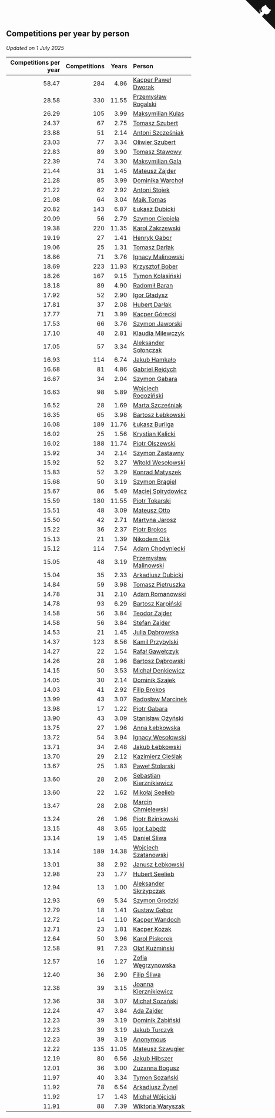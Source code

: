 ## Competitions per year by person

*Updated on  1 July 2025*

| Competitions per year | Competitions | Years | Person |
| ---: | ---: | ---: | :--- |
| 58.47 | 284 | 4.86 | [Kacper Paweł Dworak](https://www.worldcubeassociation.org/persons/2020DWOR01) |
| 28.58 | 330 | 11.55 | [Przemysław Rogalski](https://www.worldcubeassociation.org/persons/2013ROGA02) |
| 26.29 | 105 | 3.99 | [Maksymilian Kulas](https://www.worldcubeassociation.org/persons/2021KULA02) |
| 24.37 | 67 | 2.75 | [Tomasz Szubert](https://www.worldcubeassociation.org/persons/2022SZUB02) |
| 23.88 | 51 | 2.14 | [Antoni Szcześniak](https://www.worldcubeassociation.org/persons/2023SZCZ04) |
| 23.03 | 77 | 3.34 | [Oliwier Szubert](https://www.worldcubeassociation.org/persons/2022SZUB01) |
| 22.83 | 89 | 3.90 | [Tomasz Stawowy](https://www.worldcubeassociation.org/persons/2021STAW01) |
| 22.39 | 74 | 3.30 | [Maksymilian Gala](https://www.worldcubeassociation.org/persons/2022GALA01) |
| 21.44 | 31 | 1.45 | [Mateusz Zajder](https://www.worldcubeassociation.org/persons/2024ZAJD01) |
| 21.28 | 85 | 3.99 | [Dominika Warchoł](https://www.worldcubeassociation.org/persons/2021WARC01) |
| 21.22 | 62 | 2.92 | [Antoni Stojek](https://www.worldcubeassociation.org/persons/2022STOJ03) |
| 21.08 | 64 | 3.04 | [Majk Tomas](https://www.worldcubeassociation.org/persons/2022TOMA05) |
| 20.82 | 143 | 6.87 | [Łukasz Dubicki](https://www.worldcubeassociation.org/persons/2018DUBI01) |
| 20.09 | 56 | 2.79 | [Szymon Ciepiela](https://www.worldcubeassociation.org/persons/2022CIEP01) |
| 19.38 | 220 | 11.35 | [Karol Zakrzewski](https://www.worldcubeassociation.org/persons/2014ZAKR01) |
| 19.19 | 27 | 1.41 | [Henryk Gabor](https://www.worldcubeassociation.org/persons/2024GABO02) |
| 19.06 | 25 | 1.31 | [Tomasz Darłak](https://www.worldcubeassociation.org/persons/2024DARL01) |
| 18.86 | 71 | 3.76 | [Ignacy Malinowski](https://www.worldcubeassociation.org/persons/2021MALI02) |
| 18.69 | 223 | 11.93 | [Krzysztof Bober](https://www.worldcubeassociation.org/persons/2013BOBE01) |
| 18.26 | 167 | 9.15 | [Tymon Kolasiński](https://www.worldcubeassociation.org/persons/2016KOLA02) |
| 18.18 | 89 | 4.90 | [Radomił Baran](https://www.worldcubeassociation.org/persons/2020BARA02) |
| 17.92 | 52 | 2.90 | [Igor Gładysz](https://www.worldcubeassociation.org/persons/2022GLAD01) |
| 17.81 | 37 | 2.08 | [Hubert Darłak](https://www.worldcubeassociation.org/persons/2023DARL03) |
| 17.77 | 71 | 3.99 | [Kacper Górecki](https://www.worldcubeassociation.org/persons/2021GORE01) |
| 17.53 | 66 | 3.76 | [Szymon Jaworski](https://www.worldcubeassociation.org/persons/2021JAWO01) |
| 17.10 | 48 | 2.81 | [Klaudia Milewczyk](https://www.worldcubeassociation.org/persons/2022MILE05) |
| 17.05 | 57 | 3.34 | [Aleksander Sołonczak](https://www.worldcubeassociation.org/persons/2022SOLO01) |
| 16.93 | 114 | 6.74 | [Jakub Hamkało](https://www.worldcubeassociation.org/persons/2018HAMK01) |
| 16.68 | 81 | 4.86 | [Gabriel Rejdych](https://www.worldcubeassociation.org/persons/2020REJD01) |
| 16.67 | 34 | 2.04 | [Szymon Gabara](https://www.worldcubeassociation.org/persons/2023GABA01) |
| 16.63 | 98 | 5.89 | [Wojciech Rogoziński](https://www.worldcubeassociation.org/persons/2019ROGO04) |
| 16.52 | 28 | 1.69 | [Marta Szcześniak](https://www.worldcubeassociation.org/persons/2023SZCZ07) |
| 16.35 | 65 | 3.98 | [Bartosz Łebkowski](https://www.worldcubeassociation.org/persons/2021LEBK01) |
| 16.08 | 189 | 11.76 | [Łukasz Burliga](https://www.worldcubeassociation.org/persons/2013BURL01) |
| 16.02 | 25 | 1.56 | [Krystian Kalicki](https://www.worldcubeassociation.org/persons/2023KALI10) |
| 16.02 | 188 | 11.74 | [Piotr Olszewski](https://www.worldcubeassociation.org/persons/2013OLSZ02) |
| 15.92 | 34 | 2.14 | [Szymon Zastawny](https://www.worldcubeassociation.org/persons/2023ZAST01) |
| 15.92 | 52 | 3.27 | [Witold Wesołowski](https://www.worldcubeassociation.org/persons/2022WESO01) |
| 15.83 | 52 | 3.29 | [Konrad Matyszek](https://www.worldcubeassociation.org/persons/2022MATY02) |
| 15.68 | 50 | 3.19 | [Szymon Brągiel](https://www.worldcubeassociation.org/persons/2022BRAG03) |
| 15.67 | 86 | 5.49 | [Maciej Spirydowicz](https://www.worldcubeassociation.org/persons/2020SPIR01) |
| 15.59 | 180 | 11.55 | [Piotr Tokarski](https://www.worldcubeassociation.org/persons/2013TOKA01) |
| 15.51 | 48 | 3.09 | [Mateusz Otto](https://www.worldcubeassociation.org/persons/2022OTTO01) |
| 15.50 | 42 | 2.71 | [Martyna Jarosz](https://www.worldcubeassociation.org/persons/2022JARO01) |
| 15.22 | 36 | 2.37 | [Piotr Brokos](https://www.worldcubeassociation.org/persons/2023BROK01) |
| 15.13 | 21 | 1.39 | [Nikodem Olik](https://www.worldcubeassociation.org/persons/2024OLIK01) |
| 15.12 | 114 | 7.54 | [Adam Chodyniecki](https://www.worldcubeassociation.org/persons/2017CHOD02) |
| 15.05 | 48 | 3.19 | [Przemysław Malinowski](https://www.worldcubeassociation.org/persons/2022MALI01) |
| 15.04 | 35 | 2.33 | [Arkadiusz Dubicki](https://www.worldcubeassociation.org/persons/2023DUBI01) |
| 14.84 | 59 | 3.98 | [Tomasz Pietruszka](https://www.worldcubeassociation.org/persons/2021PIET01) |
| 14.78 | 31 | 2.10 | [Adam Romanowski](https://www.worldcubeassociation.org/persons/2023ROMA10) |
| 14.78 | 93 | 6.29 | [Bartosz Karpiński](https://www.worldcubeassociation.org/persons/2019KARP03) |
| 14.58 | 56 | 3.84 | [Teodor Zajder](https://www.worldcubeassociation.org/persons/2021ZAJD03) |
| 14.58 | 56 | 3.84 | [Stefan Zajder](https://www.worldcubeassociation.org/persons/2021ZAJD02) |
| 14.53 | 21 | 1.45 | [Julia Dąbrowska](https://www.worldcubeassociation.org/persons/2024DABR01) |
| 14.37 | 123 | 8.56 | [Kamil Przybylski](https://www.worldcubeassociation.org/persons/2016PRZY01) |
| 14.27 | 22 | 1.54 | [Rafał Gawełczyk](https://www.worldcubeassociation.org/persons/2023GAWE01) |
| 14.26 | 28 | 1.96 | [Bartosz Dąbrowski](https://www.worldcubeassociation.org/persons/2023DABR07) |
| 14.15 | 50 | 3.53 | [Michał Denkiewicz](https://www.worldcubeassociation.org/persons/2021DENK01) |
| 14.05 | 30 | 2.14 | [Dominik Szajek](https://www.worldcubeassociation.org/persons/2023SZAJ01) |
| 14.03 | 41 | 2.92 | [Filip Brokos](https://www.worldcubeassociation.org/persons/2022BROK03) |
| 13.99 | 43 | 3.07 | [Radosław Marcinek](https://www.worldcubeassociation.org/persons/2022MARC05) |
| 13.98 | 17 | 1.22 | [Piotr Gabara](https://www.worldcubeassociation.org/persons/2024GABA02) |
| 13.90 | 43 | 3.09 | [Stanisław Ożyński](https://www.worldcubeassociation.org/persons/2022OZYN01) |
| 13.75 | 27 | 1.96 | [Anna Łebkowska](https://www.worldcubeassociation.org/persons/2023LEBK04) |
| 13.72 | 54 | 3.94 | [Ignacy Wesołowski](https://www.worldcubeassociation.org/persons/2021WESO01) |
| 13.71 | 34 | 2.48 | [Jakub Łebkowski](https://www.worldcubeassociation.org/persons/2023LEBK01) |
| 13.70 | 29 | 2.12 | [Kazimierz Cieślak](https://www.worldcubeassociation.org/persons/2023CIES01) |
| 13.67 | 25 | 1.83 | [Paweł Stolarski](https://www.worldcubeassociation.org/persons/2023STOL04) |
| 13.60 | 28 | 2.06 | [Sebastian Kierznikiewicz](https://www.worldcubeassociation.org/persons/2023KIER02) |
| 13.60 | 22 | 1.62 | [Mikołaj Seelieb](https://www.worldcubeassociation.org/persons/2023SEEL04) |
| 13.47 | 28 | 2.08 | [Marcin Chmielewski](https://www.worldcubeassociation.org/persons/2023CHMI01) |
| 13.24 | 26 | 1.96 | [Piotr Bzinkowski](https://www.worldcubeassociation.org/persons/2023BZIN01) |
| 13.15 | 48 | 3.65 | [Igor Łabędź](https://www.worldcubeassociation.org/persons/2021LABE01) |
| 13.14 | 19 | 1.45 | [Daniel Śliwa](https://www.worldcubeassociation.org/persons/2024SLIW01) |
| 13.14 | 189 | 14.38 | [Wojciech Szatanowski](https://www.worldcubeassociation.org/persons/2011SZAT01) |
| 13.01 | 38 | 2.92 | [Janusz Łebkowski](https://www.worldcubeassociation.org/persons/2022LEBK01) |
| 12.98 | 23 | 1.77 | [Hubert Seelieb](https://www.worldcubeassociation.org/persons/2023SEEL02) |
| 12.94 | 13 | 1.00 | [Aleksander Skrzypczak](https://www.worldcubeassociation.org/persons/2024SKRZ01) |
| 12.93 | 69 | 5.34 | [Szymon Grodzki](https://www.worldcubeassociation.org/persons/2020GROD01) |
| 12.79 | 18 | 1.41 | [Gustaw Gabor](https://www.worldcubeassociation.org/persons/2024GABO01) |
| 12.72 | 14 | 1.10 | [Kacper Wandoch](https://www.worldcubeassociation.org/persons/2024WAND01) |
| 12.71 | 23 | 1.81 | [Kacper Kozak](https://www.worldcubeassociation.org/persons/2023KOZA05) |
| 12.64 | 50 | 3.96 | [Karol Piskorek](https://www.worldcubeassociation.org/persons/2021PISK01) |
| 12.58 | 91 | 7.23 | [Olaf Kuźmiński](https://www.worldcubeassociation.org/persons/2018KUZM02) |
| 12.57 | 16 | 1.27 | [Zofia Węgrzynowska](https://www.worldcubeassociation.org/persons/2024WEGR01) |
| 12.40 | 36 | 2.90 | [Filip Śliwa](https://www.worldcubeassociation.org/persons/2022SLIW01) |
| 12.38 | 39 | 3.15 | [Joanna Kierznikiewicz](https://www.worldcubeassociation.org/persons/2022KIER01) |
| 12.36 | 38 | 3.07 | [Michał Sozański](https://www.worldcubeassociation.org/persons/2022SOZA02) |
| 12.24 | 47 | 3.84 | [Ada Zajder](https://www.worldcubeassociation.org/persons/2021ZAJD01) |
| 12.23 | 39 | 3.19 | [Dominik Żabiński](https://www.worldcubeassociation.org/persons/2022ZABI01) |
| 12.23 | 39 | 3.19 | [Jakub Turczyk](https://www.worldcubeassociation.org/persons/2022TURC02) |
| 12.23 | 39 | 3.19 | [Anonymous](https://www.worldcubeassociation.org/persons/2022ANON03) |
| 12.22 | 135 | 11.05 | [Mateusz Szwugier](https://www.worldcubeassociation.org/persons/2014SZWU01) |
| 12.19 | 80 | 6.56 | [Jakub Hibszer](https://www.worldcubeassociation.org/persons/2018HIBS01) |
| 12.01 | 36 | 3.00 | [Zuzanna Bogusz](https://www.worldcubeassociation.org/persons/2022BOGU01) |
| 11.97 | 40 | 3.34 | [Tymon Sozański](https://www.worldcubeassociation.org/persons/2022SOZA01) |
| 11.92 | 78 | 6.54 | [Arkadiusz Żynel](https://www.worldcubeassociation.org/persons/2018ZYNE01) |
| 11.92 | 17 | 1.43 | [Michał Wójcicki](https://www.worldcubeassociation.org/persons/2024WOJC01) |
| 11.91 | 88 | 7.39 | [Wiktoria Waryszak](https://www.worldcubeassociation.org/persons/2018WARY01) |


<a href="https://github.com/noeruchangd/wca_statistics_vn" class="github-corner" aria-label="View source on Github"><svg width="80" height="80" viewBox="0 0 250 250" style="fill:#151513; color:#fff; position: absolute; top: 0; border: 0; right: 0;" aria-hidden="true"><path d="M0,0 L115,115 L130,115 L142,142 L250,250 L250,0 Z"></path><path d="M128.3,109.0 C113.8,99.7 119.0,89.6 119.0,89.6 C122.0,82.7 120.5,78.6 120.5,78.6 C119.2,72.0 123.4,76.3 123.4,76.3 C127.3,80.9 125.5,87.3 125.5,87.3 C122.9,97.6 130.6,101.9 134.4,103.2" fill="currentColor" style="transform-origin: 130px 106px;" class="octo-arm"></path><path d="M115.0,115.0 C114.9,115.1 118.7,116.5 119.8,115.4 L133.7,101.6 C136.9,99.2 139.9,98.4 142.2,98.6 C133.8,88.0 127.5,74.4 143.8,58.0 C148.5,53.4 154.0,51.2 159.7,51.0 C160.3,49.4 163.2,43.6 171.4,40.1 C171.4,40.1 176.1,42.5 178.8,56.2 C183.1,58.6 187.2,61.8 190.9,65.4 C194.5,69.0 197.7,73.2 200.1,77.6 C213.8,80.2 216.3,84.9 216.3,84.9 C212.7,93.1 206.9,96.0 205.4,96.6 C205.1,102.4 203.0,107.8 198.3,112.5 C181.9,128.9 168.3,122.5 157.7,114.1 C157.9,116.9 156.7,120.9 152.7,124.9 L141.0,136.5 C139.8,137.7 141.6,141.9 141.8,141.8 Z" fill="currentColor" class="octo-body"></path></svg></a><style>.github-corner:hover .octo-arm{animation:octocat-wave 560ms ease-in-out}@keyframes octocat-wave{0%,100%{transform:rotate(0)}20%,60%{transform:rotate(-25deg)}40%,80%{transform:rotate(10deg)}}@media (max-width:500px){.github-corner:hover .octo-arm{animation:none}.github-corner .octo-arm{animation:octocat-wave 560ms ease-in-out}}</style>
